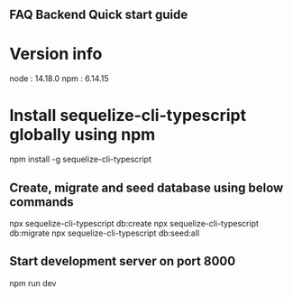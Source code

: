 ## FAQ Backend Quick start guide

# Version info

node : 14.18.0
npm : 6.14.15

# Install sequelize-cli-typescript globally using npm

npm install -g sequelize-cli-typescript

## Create, migrate and seed database using below commands

npx sequelize-cli-typescript db:create
npx sequelize-cli-typescript db:migrate
npx sequelize-cli-typescript db:seed:all

## Start development server on port 8000

npm run dev
